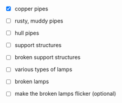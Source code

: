 - [x] copper pipes
- [ ] rusty, muddy pipes
- [ ] hull pipes

- [ ] support structures
- [ ] broken support structures

- [ ] various types of lamps
- [ ] broken lamps
- [ ] make the broken lamps flicker (optional)